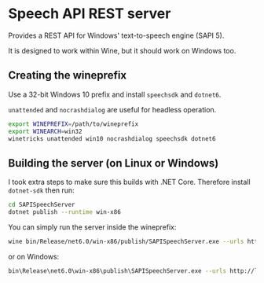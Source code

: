 # Speech API REST server

Provides a REST API for Windows' text-to-speech engine (SAPI 5).

It is designed to work within Wine, but it should work on Windows too.

## Creating the wineprefix

Use a 32-bit Windows 10 prefix and install `speechsdk` and `dotnet6`.

`unattended` and `nocrashdialog` are useful for headless operation.

```bash
export WINEPREFIX=/path/to/wineprefix
export WINEARCH=win32
winetricks unattended win10 nocrashdialog speechsdk dotnet6
```

## Building the server (on Linux or Windows)

I took extra steps to make sure this builds with .NET Core. Therefore install `dotnet-sdk` then run:

```bash
cd SAPISpeechServer
dotnet publish --runtime win-x86
```

You can simply run the server inside the wineprefix:

```bash
wine bin/Release/net6.0/win-x86/publish/SAPISpeechServer.exe --urls http://localhost:5000
```

or on Windows:

```bash
bin\Release\net6.0\win-x86\publish\SAPISpeechServer.exe --urls http://localhost:5000
```

